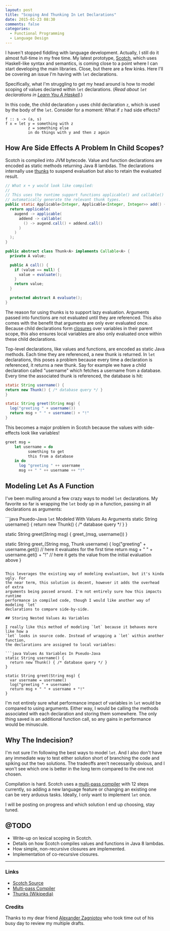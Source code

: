 ```yaml
---
layout: post
title: "Scoping And Thunking In Let Declarations"
date: 2015-01-23 08:30
comments: false
categories:
  - Functional Programming
  - Language Design
---
```


I haven't stopped fiddling with language development. Actually, I still do it
almost full-time in my free time. My latest prototype,
[Scotch](https://github.com/lmcgrath/scotch-lang), which uses Haskell-like syntax
and semantics, is coming close to a point where I can start developing the main
libraries. Close, but there are a few kinks. Here I'll be covering an issue I'm
having with `let` declarations.

<!--more-->

Specifically, what I'm struggling to get my head around is how to model scoping
of values declared within `let` declarations. (_Read about `let` declarations in
[Learn You A Haskell](http://learnyouahaskell.com/syntax-in-functions#let-it-be)._)

In this code, the child declaration `y` uses child declaration `z`, which is
used by the body of the `let`. Consider for a moment: What if `z` had side
effects?

```haskell: Scotch Let Declaration
f :: s -> (a, s)
f x = let y = something with z
          z = something else
          in do things with y and then z again
```

## How Are Side Effects A Problem In Child Scopes?

Scotch is compiled into JVM bytecode. Value and function declarations are
encoded as static methods returning Java 8 lambdas. The declarations internally
use [thunks](http://stackoverflow.com/questions/2641489/what-is-a-thunk) to
suspend evaluation but also to retain the evaluated result.

```java Scotch "add" Function Encoded As Static Java Method
// What x + y would look like compiled:
//
// This uses the runtime support functions applicable() and callable() to
// automatically generate the relevant thunk types.
public static Applicable<Integer, Applicable<Integer, Integer>> add() {
  return applicable(
    augend -> applicable(
      addend -> callable(
        () -> augend.call() + addend.call()
      )
    )
  );
}
```

```java What A Thunk Looks Like
public abstract class Thunk<A> implements Callable<A> {
  private A value;

  public A call() {
    if (value == null) {
      value = evaluate();
    }
    return value;
  }

  protected abstract A evaluate();
}
```

The reason for using thunks is to support lazy evaluation. Arguments passed into
functions are not evaluated until they are referenced. This also comes with the
benefit that arguments are only ever evaluated once. Because child declarations
form [closures](http://en.wikipedia.org/wiki/Closure_%28computer_programming%29)
over variables in their parent scope, this also ensures local variables are also
only evaluated once within these child declarations.

Top-level declarations, like values and functions, are encoded as static Java
methods. Each time they are referenced, a new thunk is returned. In `let` declarations,
this poses a problem because every time a declaration is referenced, it returns
a new thunk. Say for example we have a child declaration called "username" which
fetches a username from a database. Every time the associated thunk is referenced,
the database is hit:

```java What It Looks Like in Pseudo-Java
static String username() {
return new Thunk() { /* database query */ }
}

static String greet(String msg) {
  log("greeting " + username())
  return msg + " " + username() + "!"
}
```

This becomes a major problem in Scotch because the values with side-effects
look like variables!

```haskell What it looks like in Scotch
greet msg =
    let username = do
          something to get
          this from a database
    in do
      log "greeting " ++ username
      msg ++ " " ++ username ++ "!"
```

## Modeling Let As A Function

I've been mulling around a few crazy ways to model `let` declarations. My favorite
so far is wrapping the `let` body up in a function, passing in all declarations as
arguments:

```java Psuedo-Java `let` Modeled With Values As Arguments
static String username() {
  return new Thunk() { /* database query */ }
}

static String greet(String msg) {
  greet_(msg, username())
}

static String greet_(String msg, Thunk<String> username) {
  log("greeting" + username.get())        // here it evaluates for the first time
  return msg + " " + username.get() + "!" // here it gets the value from the initial evaluation above
}
```

This leverages the existing way of modeling evaluation, but it's kinda ugly. For
the near term, this solution is decent, however it adds the overhead of extra
arguments being passed around. I'm not entirely sure how this impacts runtime
performance in compiled code, though I would like another way of modeling `let`
declarations to compare side-by-side.

## Storing Nested Values As Variables

I really like this method of modeling `let` because it behaves more like how a
`let` looks in source code. Instead of wrapping a `let` within another function,
the declarations are assigned to local variables:

```java Values As Variables In Pseudo-Java
static String username() {
  return new Thunk() { /* database query */ }
}

static String greet(String msg) {
  var username = username()
  log("greeting " + username)
  return msg + " " + username + "!"
}
```

I'm not entirely sure what performance impact of variables in `let` would be
compared to using arguments. Either way, I would be calling the methods associated
with each declaration and storing them somewhere. The only thing saved is an
additional function call, so any gains in performance would be minuscule.

## Why The Indecision?

I'm not sure I'm following the best ways to model `let`. And I also don't have
any immediate way to test either solution short of branching the code and spiking
out the two solutions. The tradeoffs aren't necessarily obvious, and I won't see
which one is better in the long term compared to the one not chosen.

Compilation is hard. Scotch uses a [multi-pass compiler](http://en.wikipedia.org/wiki/Multi-pass_compiler)
with 12 steps currently, so adding a new language feature or changing an existing
one can be very arduous tasks. Ideally, I only want to implement `let` once.

I will be posting on progress and which solution I end up choosing, stay tuned.

## @TODO

* Write-up on lexical scoping in Scotch.
* Details on how Scotch compiles values and functions in Java 8 lambdas.
* How simple, non-recursive closures are implemented.
* Implementation of co-recursive closures.

--------------------------

### Links

* [Scotch Source](https://github.com/lmcgrath/scotch-lang)
* [Multi-pass Compiler](http://en.wikipedia.org/wiki/Multi-pass_compiler)
* [Thunks \(Wikipedia\)](http://en.wikipedia.org/wiki/Thunk)

### Credits

Thanks to my dear friend [Alexander Zagniotov](https://github.com/azagniotov)
who took time out of his busy day to review my multiple drafts.
